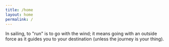 ```yaml
---
title: /home
layout: home
permalink: /
---
```


In sailing, to "run" is to go with the wind; it means going with an outside force as it guides you to your destination (unless the journey is your thing).

<script type="text/javascript">
	width='100%';		// the width of the embedded map in pixels or percentage
	height='600px';		// the height of the embedded map in pixels or percentage
	border='1';		// the width of the border around the map (zero means no border)
	shownames='true';	// to display ship names on the map (true or false)
	maptype='1';		// use 0 for Normal Map, 1 for Satellite
	trackvessel='368274150';	// MMSI of a vessel (note: vessel will be displayed only if within range of the system) - overrides "zoom" option
	fleet='';		// the registered email address of a user-defined fleet (user's default fleet is used) - overrides "zoom" option
</script>
<script type="text/javascript" src="https://www.marinetraffic.com/js/embed.js"></script>
